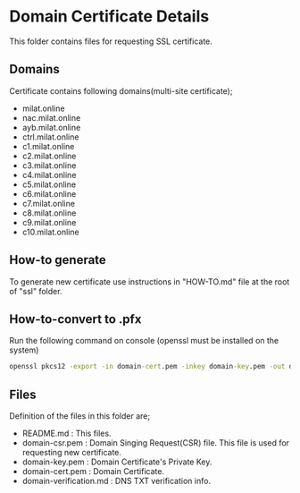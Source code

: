 # Domain Certificate Details

This folder contains files for requesting SSL certificate.

## Domains
Certificate contains following domains(multi-site certificate); 
- milat.online
- nac.milat.online
- ayb.milat.online
- ctrl.milat.online
- c1.milat.online
- c2.milat.online
- c3.milat.online
- c4.milat.online
- c5.milat.online
- c6.milat.online
- c7.milat.online
- c8.milat.online
- c9.milat.online
- c10.milat.online

## How-to generate

To generate new certificate use instructions in "HOW-TO.md" file at the root of "ssl" folder.

## How-to-convert to .pfx

Run the following command on console (openssl must be installed on the system)

````cmd
openssl pkcs12 -export -in domain-cert.pem -inkey domain-key.pem -out domain.pfx -password pass:milat.online
````

## Files

Definition of the files in this folder are;

- README.md               : This files.
- domain-csr.pem          : Domain Singing Request(CSR) file. This file is used for requesting new certificate.
- domain-key.pem          : Domain Certificate's Private Key.
- domain-cert.pem         : Domain Certificate.
- domain-verification.md  : DNS TXT verification info.
